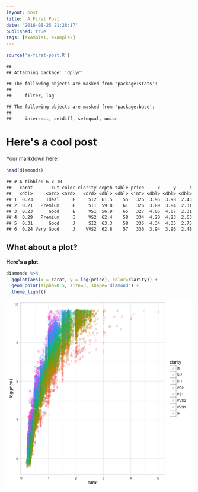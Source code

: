 ```yaml
---
layout: post
title:  A First Post
date: "2016-08-25 21:28:17"
published: true
tags: [example1, example2]
---
```



```r
source('a-first-post.R')
```

```
## 
## Attaching package: 'dplyr'
```

```
## The following objects are masked from 'package:stats':
## 
##     filter, lag
```

```
## The following objects are masked from 'package:base':
## 
##     intersect, setdiff, setequal, union
```

# Here's a cool post
Your markdown here!



```r
head(diamonds)
```

```
## # A tibble: 6 x 10
##   carat       cut color clarity depth table price     x     y     z
##   <dbl>     <ord> <ord>   <ord> <dbl> <dbl> <int> <dbl> <dbl> <dbl>
## 1  0.23     Ideal     E     SI2  61.5    55   326  3.95  3.98  2.43
## 2  0.21   Premium     E     SI1  59.8    61   326  3.89  3.84  2.31
## 3  0.23      Good     E     VS1  56.9    65   327  4.05  4.07  2.31
## 4  0.29   Premium     I     VS2  62.4    58   334  4.20  4.23  2.63
## 5  0.31      Good     J     SI2  63.3    58   335  4.34  4.35  2.75
## 6  0.24 Very Good     J    VVS2  62.8    57   336  3.94  3.96  2.48
```

## What about a plot?

**Here's a plot**.


```r
diamonds %>% 
  ggplot(aes(x = carat, y = log(price), color=clarity)) +
  geom_point(alpha=0.5, size=3, shape='diamond') +
  theme_light()
```

![plot of chunk unnamed-chunk-3](/figure/source/a-first-post/2016-08-25-a-first-post/unnamed-chunk-3-1.png)
